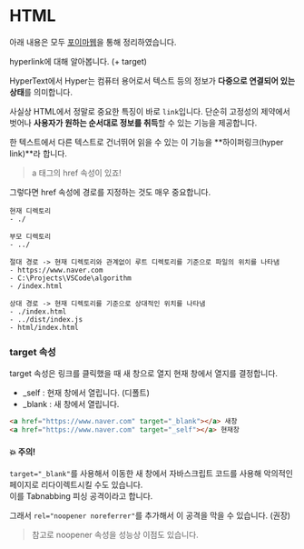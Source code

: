 # HTML

아래 내용은 모두 [포이마웹](https://poiemaweb.com/)을 통해 정리하였습니다.

hyperlink에 대해 알아봅니다. (+ target)

HyperText에서 Hyper는 컴퓨터 용어로서 텍스트 등의 정보가 **다중으로 연결되어 있는 상태**를 의미합니다.

사실상 HTML에서 정말로 중요한 특징이 바로 `link`입니다. 단순히 고정성의 제약에서 벗어나 **사용자가 원하는 순서대로 정보를 취득**할 수 있는 기능을 제공합니다.

한 텍스트에서 다른 텍스트로 건너뛰어 읽을 수 있는 이 기능을 **하이퍼링크(hyper link)**라 합니다.

> a 태그의 href 속성이 있죠!

그렇다면 href 속성에 경로를 지정하는 것도 매우 중요합니다.

```plain/text
현재 디렉토리
- ./

부모 디렉토리
- ../

절대 경로 -> 현재 디렉토리와 관계없이 루트 디렉토리를 기준으로 파일의 위치를 나타냄
- https://www.naver.com
- C:\Projects\VSCode\algorithm
- /index.html

상대 경로 -> 현재 디렉토리를 기준으로 상대적인 위치를 나타냄
- ./index.html
- ../dist/index.js
- html/index.html
```

### target 속성

target 속성은 링크를 클릭했을 때 새 창으로 열지 현재 창에서 열지를 결정합니다.

- _self : 현재 창에서 열립니다. (디폴트)
- _blank : 새 창에서 열립니다.

```html
<a href="https://www.naver.com" target="_blank"></a> 새창
<a href="https://www.naver.com" target="_self"></a> 현재창
```

#### 💥 주의!

`target="_blank"`를 사용해서 이동한 새 창에서 자바스크립트 코드를 사용해 악의적인 페이지로 리다이렉트시킬 수도 있습니다.  
이를 Tabnabbing 피싱 공격이라고 합니다.

그래서 `rel="noopener noreferrer"`를 추가해서 이 공격을 막을 수 있습니다. (권장)

> 참고로 noopener 속성을 성능상 이점도 있습니다.